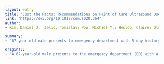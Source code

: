 ```yaml
---
layout: entry
title: "Just the Facts: Recommendations on Point of Care Ultrasound Use and Machine Infection Control During the COVID-19 Pandemic"
link: "https://doi.org/10.1017/cem.2020.364"
author:
- Kim, Daniel J.; Jelic, Tomislav; Woo, Michael Y.; Heslop, Claire; Olszynski, Paul

summary:
- "67-year-old male presents to emergency department with 5-day history of fevers and chills, nonproductive cough, myalgias, and malaise. He has a past medical history of hypertension and dyslipidemia. At triage, his temperature is 38.7 C, heart rate 120, blood pressure 80/40, respiratory rate 24, oxygen saturation 93% on room air."

original:
- "A 67-year-old male presents to the emergency department (ED) with a 5-day history of fevers and chills, nonproductive cough, myalgias, and malaise. He has a past medical history of hypertension and dyslipidemia. Of note, he was at a dental conference 2 weeks prior where an attendee had tested positive for COVID-19. At triage, his temperature is 38.7 C, heart rate 120, blood pressure 80/40, respiratory rate 24, oxygen saturation 93% on room air. The triage nurse fits the patient with a mask, places him in an individual room, and puts him on contact and droplet precautions."
---
```


